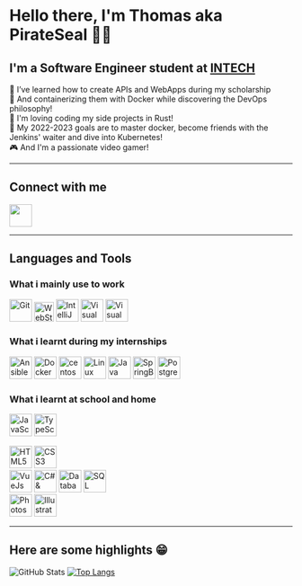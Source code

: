 # Hello there, I'm Thomas aka PirateSeal 👋🏻

## I'm a Software Engineer student at [INTECH][intech]

🌱 I’ve learned how to create APIs and WebApps during my scholarship<br>
🐋 And containerizing them with Docker while discovering the DevOps philosophy!<br>
🦀 I'm loving coding my side projects in Rust!<br>
🥅 My 2022-2023 goals are to master docker, become friends with the Jenkins' waiter and dive into Kubernetes!<br>
🎮 And I'm a passionate video gamer!

---

## Connect with me

[<img src="https://img.icons8.com/color/48/000000/linkedin.png" width="40px"/>][linkedin]

---

## Languages and Tools

### What i mainly use to work

[<img alt="Git" src="https://img.icons8.com/color/480/000000/git.png" width="40px"/>][git]
[<img alt="WebStorm" src="https://seeklogo.com/images/W/webstorm-logo-691E749F21-seeklogo.com.png" width="35px"/>][jetbrain]
[<img alt="IntelliJ" src="https://img.icons8.com/color/48/000000/intellij-idea.png" width="40px"/>][jetbrain]
[<img alt="Visual Studio Code" src="https://img.icons8.com/fluent/48/000000/visual-studio-code-2019.png" width="40px"/>][vscode]
[<img alt="Visual Studio" src="https://img.icons8.com/fluent/48/000000/visual-studio-2019.png" width="40px"/>][vs]

### What i learnt during my internships 

[<img alt="Ansible" src="https://img.icons8.com/color/48/000000/ansible.png" width="40px"/>][ansible]
[<img alt="Docker" src="https://img.icons8.com/color/480/000000/docker.png" width="40px"/>][docker]
[<img alt="centos" src="https://img.icons8.com/color/48/000000/centos.png" width="40px"/>][centos]
[<img alt="Linux" src="https://img.icons8.com/fluent/48/000000/console.png" width="40px"/>][linux]
[<img alt="Java" src="https://img.icons8.com/color/480/000000/java-coffee-cup-logo.png" width="40px"/>][java]
[<img alt="SpringBoot" src="https://img.icons8.com/color/48/000000/spring-logo.png" width="40px"/>][spring]
[<img alt="PostgreSQL" src="https://img.icons8.com/color/48/000000/postgreesql.png" width="40px"/>][postgressql]


### What i learnt at school and home

[<img alt="JavaScript" src="https://img.icons8.com/color/64/000000/javascript.png" width="40px"/>][node]
[<img alt="TypeScript" src="https://img.icons8.com/color/48/000000/typescript.png" width="40px"/>][node]

[<img alt="HTML5" src="https://img.icons8.com/color/480/000000/html-5.png" width="40px"/>][html]
[<img alt="CSS3" src="https://img.icons8.com/color/48/000000/css3.png" width="40px"/>][css]
<br>
[<img alt="VueJs" src="https://img.icons8.com/color/48/000000/vue-js.png" width="40px"/>][vue]
[<img alt="C# & ASP.NET" src="https://img.icons8.com/color/500/000000/c-sharp-logo.png" width="40px"/>][c#]
[<img alt="Database architecture" src="https://img.icons8.com/fluent/96/000000/database.png" width="40px"/>][sql]
[<img alt="SQL Server" src="https://img.icons8.com/color/480/000000/microsoft-sql-server.png" width="40px"/>][sql-server]
<br>
[<img alt="Photoshop" src="https://img.icons8.com/color/48/000000/adobe-photoshop.png" width="40px"/>][adobe]
[<img alt="Illustrator" src="https://img.icons8.com/color/48/000000/adobe-illustrator.png" width="40px"/>][adobe]

---

## Here are some highlights 😁

![GitHub Stats](https://github-readme-stats.vercel.app/api?username=PirateSeal&show_icons=true&theme=dracula&hide_border=true&count_private=true&hide=prs,issues,contribs "PirateSeal's Github Stats")
[![Top Langs](https://github-readme-stats.vercel.app/api/top-langs/?username=PirateSeal&layout=compact&hide_border=true&theme=dracula)](https://github.com/anuraghazra/github-readme-stats)

[intech]: https://www.intechinfo.fr
[linkedin]: https://www.linkedin.com/in/tcousin-pseal/

[vscode]: https://code.visualstudio.com
[centos]: https://www.centos.org/
[ansible]: https://www.ansible.com/
[vs]: https://visualstudio.microsoft.com
[jetbrain]: https://www.jetbrains.com
[git]: https://git-scm.com
[node]: https://nodejs.org/en/
[html]: https://en.wikipedia.org/wiki/HTML
[css]: https://en.wikipedia.org/wiki/Cascading_Style_Sheets
[vue]: https://vuejs.org
[c#]: https://dotnet.microsoft.com/apps/aspnet
[sql]: https://en.wikipedia.org/wiki/SQL
[sql-server]: https://www.microsoft.com/en-us/sql-server/sql-server-downloads
[adobe]: https://www.adobe.com
[docker]: https://www.docker.com
[linux]: https://www.linux.org
[java]: https://www.java.com
[spring]: https://spring.io
[postgressql]: https://www.postgresql.org/

